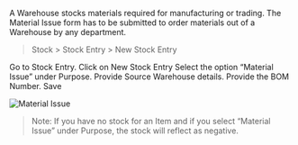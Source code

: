 A Warehouse stocks materials required for manufacturing or trading. The
Material Issue form has to be submitted to order materials out of a Warehouse
by any department.

> Stock > Stock Entry > New Stock Entry

Go to Stock Entry. Click on New Stock Entry Select the option “Material Issue”
under Purpose. Provide Source Warehouse details. Provide the BOM Number. Save

![Material Issue](assets/frappe_io/images/erpnext/material-issue.png)

> Note: If you have no stock for an Item and if you select “Material Issue” under Purpose, the stock will reflect as negative. 


